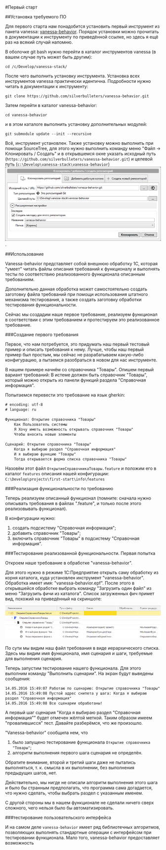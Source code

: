 #Первый старт

##Установка требуемого ПО

Для первого старта нам понадобится установить первый инструмент из пакета vanessa:
[vanessa-behavior](https://github.com/silverbulleters/vanessa-behavior).
Порядок установки можно прочитать в документации к инструменту по приведённой ссылке,
но здесь я ещё раз на всякий случай напомню.

В оболочке git bash нужно перейти в каталог инструментов vanessa (в вашем случае путь
может быть другим):

```
cd /c/Develop/vanessa-stack/
```

После чего выполнить установку инструмента. Установка всех инструментов vanessa
практически идентична. Подробности нужно читать в документации к инструменту:

```
git clone https://github.com/silverbulleters/vanessa-behavior.git
``` 

Затем перейти в каталог vanessa-behavior:

```
cd vanessa-behavior
```

и в этом каталоге выполнить установку дополнительных модулей:

```
git submodule update --init --recursive
```

Всё, инструмент установлен. Также установку можно выполнить при помощи SourceTree,
для этого нужно выполнить команду меню "Файл -> Клонировать / Создать" и в
открывшемся окне указать исходный путь
(`https://github.com/silverbulleters/vanessa-behavior.git`) и целевой
путь (`c:\Develop\vanessa-stack\vanessa-behavior`)
![установка vanessa-behavior](Img/VB-ST-Install-1.png).

##Использование

Vanessa-behavior представляет собой внешнюю обработку 1С,
которая "умеет" читать файлы описания требований к функционалу и выполнять тесты по
соответствию реализованного функционала описанным требованиям.

Дополнительно данная обработка может самостоятельно создать заготовку файла требований
при помощи использования штатного механизма тестирования, а также создать заготовку
обработки тестирования функциональности.

Сейчас мы создадим наше первое требование, реализуем функционал в соответствии с этим
требованием и протестируем это реализованное требование.

###Создание первого требования

Первое, что нам потребуется, это придумать наш первый тестовый пример и описать
требования к нему. Лучше, чтобы наш первый пример был простым, мы сейчас не разрабатываем
какую-либо конфигурацию, а пытаемся разобраться в новом для нас инструменте.

В нашем примере начнём со справочника "Товары". Опишем первый вариант требований:
В истеме должен быть справочник "Товары", который можно открыть из панели функций раздела
"Справочная информация".
 
Попытаемся перевести это требование на язык gherkin:

```
# encoding: utf-8
# language: ru

Функционал: Открытие справочника "Товары"
    Как Пользователь системы
    Я Хочу иметь возможность открывать справочник "Товары"
    Чтобы вносить новые элементы
    
Сценарий: Открытие справочника "Товары"
    Когда я выбираю раздел "Справочная информация"
    И я выбираю функцию "Товары"
    Тогда открывается форма списка справочника "Товары" 
```

Назовём этот файл `ОткрытиеСправочникаТовары.feature` и положим его в каталог
`features` описания нашей конфигурации: `C:\Develop\projects\first-start\info\features`

###Реализация функциональности по требованию

Теперь реализуем описанный функционал (помните: сначала нужно описывать требования в
файлах ".feature", и только после этого реализовывать функционал).

В конфигурации нужно:
1. создать подсистему "Справочная информация";
2. добавить справочник "Товары";
3. включить справочник "Товары" в подсистему "Справочная информация".

###Тестирование реализованной функциональности. Первая попытка

Откроем наше требование в обработке "vanessa-behavior".

Для этого нужно в режиме 1С:Предприятие открыть саму обработку из корня каталога, куда
установлен инструмент "vanessa-behavior". Обработка имеет имя: "vanessa-behavior.epf".
После этого в открывшейся обработке выбрать команду "Загрузить один файл" из меню
"Загрузить фичи из каталога". Список загруженных фич примет вид, похожий на приведённый
на скриншоте:

![Первая фича](Img/FirstFeature.png)

По сути мы видим наш файл требования в виде иерархического списка. Здесь мы видим
имя функционала, имя сценария и шаги, требуемые для выполнения сценария.

Теперь запустим тестирование нашего функционала. Для этого выполним команду
"Выполнить сценарии". На экран будут выведены сообщения:

```
14.05.2016 15:49:07 Работаю по сценарию: Открытие справочника "Товары"
14.05.2016 15:49:08 Пустой адрес снипета у шага: Когда я выбираю раздел "Справочная информация"
14.05.2016 15:49:08 Все сценарии обработаны!
```

А первый шаг сценария "Когда я выбираю раздел "Справочная информация"" будет отмечен
жёлтой меткой. Таким образом имеем "провалившисся" тест.
Давайте разберёмся, что же произошло.

"Vanessa-behavior" сообщила нем, что
1. было запущено тестирование функционала `Открытие справочника "Товары"`;
2. алгоритм выполнения первого шага сценария не определён.

Обратите внимание, второй и третий шаги даже не пытались выполняться, т. к. смысла в их
выполнении, без выполнения предыдущих шагов, нет.

Действительно, мы нигде не описали алгоритм выполнения этого шага и было бы
странным предполагать, что программа сама догадается, что нужно сделать, чтобы выбрать
раздел с указанным именем.

С другой стороны мы в нашем функционале не сделали ничего сверх сложного, чего нельзя
было бы автоматизировать.

###тестирование пользовательского интерфейса

И на самом деле `vanessa-behavior` имеет ряд библиотечных алгоритмов, позволяющих
выполнять стандартные операции с интерфейсом при тестировании функционала. Мало того,
vanessa-behavior предоставляет возможность 
